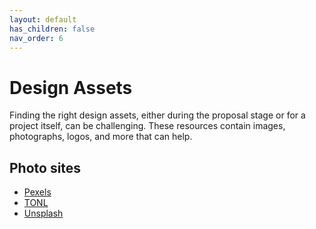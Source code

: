 ```yaml
---
layout: default
has_children: false
nav_order: 6
---
```


# Design Assets

Finding the right design assets, either during the proposal stage or for a project itself, can be challenging. These resources contain images, photographs, logos, and more that can help.

## Photo sites

* [Pexels](https://pexels.com)
* [TONL](https://tonl.co/)
* [Unsplash](https://unsplash.com)
